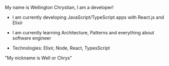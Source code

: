 My name is Wellington Chrystian, I am a developer!

- I am currently developing JavaScript/TypeScript apps with React.js and Elixir

- I am currently learning Architecture, Patterns and everything about software engineer

- Technologies: Elixir, Node, React, TypesScript

"My nickname is Well or Chrys"
